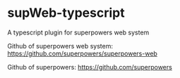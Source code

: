 # supWeb-typescript
A typescript plugin for superpowers web system

Github of superpowers web system: https://github.com/superpowers/superpowers-web

Github of superpowers: https://github.com/superpowers
